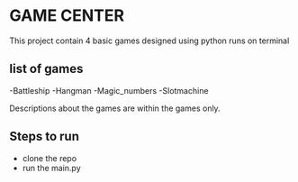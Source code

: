 # GAME CENTER
This project contain 4 basic games designed using python runs on terminal

## list of games
-Battleship
-Hangman
-Magic_numbers
-Slotmachine

Descriptions about the games are within the games only.

## Steps to run 
- clone the repo 
- run the main.py 

